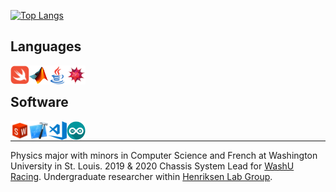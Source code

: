 [![Top
Langs](https://github-readme-stats-jmahlers.vercel.app/api/top-langs/?username=jmahlers&layout=compact&langs_count=9&hide=Limbo&cache_seconds=600)](https://github.com/anuraghazra/github-readme-stats)

## Languages

<a href="https://github.com/jmahlers/TelemetryApp">
    <img align="left" alt="Swift" width="30px"
        src="swift.png" />
</a>
<a href="https://github.com/jmahlers/TS-Optimization-Suite-2019">
<img align="left" alt="MatLAB" width="30px"
    src="matlab.png" />
</a>
 <img align="left" alt="Java" width="30px" src="java.png" />
<a href="https://www.wolfram.com/mathematica/">
    <img align="left" alt="Mathematica" width="30px"
    src="mathematica.png" />
</a>

&nbsp;

## Software

<a href="https://sae.wustl.edu/">
<img align="left" alt="Solidworks" width="30px" src="solidworks.png" />
</a>
<a href="https://github.com/jmahlers/TelemetryApp">
<img align="left" alt="Xcode" width="30px" src="xcode.png" />
</a>
<img align="left" alt="Visual Studio Code" width="30px" src="visual-studio-code.png" />
<img align="left" alt="Arduino" width="30px" src="arduino.png" />


&nbsp;

---
Physics major with minors in Computer Science and French at Washington University in St. Louis. 2019 & 2020 Chassis System Lead for <a href="https://sae.wustl.edu/"> WashU Racing</a>. Undergraduate researcher within <a href="https://web.physics.wustl.edu/henriksen/">Henriksen Lab Group</a>.
